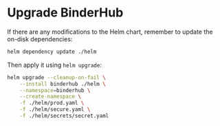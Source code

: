 # Upgrade BinderHub

If there are any modifications to the Helm chart,
remember to update the on-disk dependencies:

```bash
helm dependency update ./helm
```

Then apply it using `helm upgrade`:

```bash
helm upgrade --cleanup-on-fail \
    --install binderhub ./helm \
    --namespace=binderhub \
    --create-namespace \
    -f ./helm/prod.yaml \
    -f ./helm/secure.yaml \
    -f ./helm/secrets/secret.yaml
```
